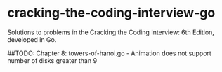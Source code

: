 # cracking-the-coding-interview-go
Solutions to problems in the Cracking the Coding Interview: 6th Edition, developed in Go.

##TODO:
Chapter 8: towers-of-hanoi.go
    - Animation does not support number of disks greater than 9
